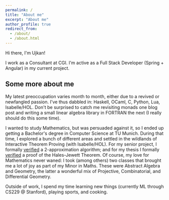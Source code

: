 ```yaml
---
permalink: /
title: "About me"
excerpt: "About me"
author_profile: true
redirect_from: 
  - /about/
  - /about.html
---
```

Hi there, I'm Ujkan!

I work as a Consultant at CGI. I'm active as a Full Stack Developer (Spring + Angular) in my current project.

## Some more about me
My latest preoccupation varies month to month, either due to a revived or newfangled passion. I've thus dabbled in: Haskell, OCaml, C, Python, Lua, Isabelle/HOL. Don't be surprised to catch me revisiting monads one blog post and writing a small linear algebra library in FORTRAN the next (I really should do this some time).

I wanted to study Mathematics, but was persuaded against it, so I ended up getting a Bachelor's degree in Computer Science at TU Munich. During that time, I explored a bunch of different areas and settled in the wildlands of Interactive Theorem Proving (with Isabelle/HOL). For my senior project, I formally [verified](https://lmcs.episciences.org/9148) a 2-approximation algorithm; and for my thesis I formally [verified](https://www.isa-afp.org/entries/Hales_Jewett.html) a proof of the Hales-Jewett Theorem. Of course, my love for Mathematics never waned: I took (among others) two classes that brought me a lot of joy as part of my Minor in Maths. These were Abstract Algebra and Geometry, the latter a wonderful mix of Projective, Combinatorial, and Differential Geometry. 

Outside of work, I spend my time learning new things (currently ML through CS229 @ Stanford), playing sports, and cooking.
